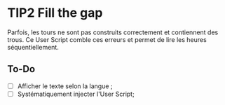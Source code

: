 # TIP2 Fill the gap

Parfois, les tours ne sont pas construits correctement et contiennent des trous.
Ce User Script comble ces erreurs et permet de lire les heures séquentiellement.

## To-Do
- [ ] Afficher le texte selon la langue ;
- [ ] Systématiquement injecter l'User Script;
